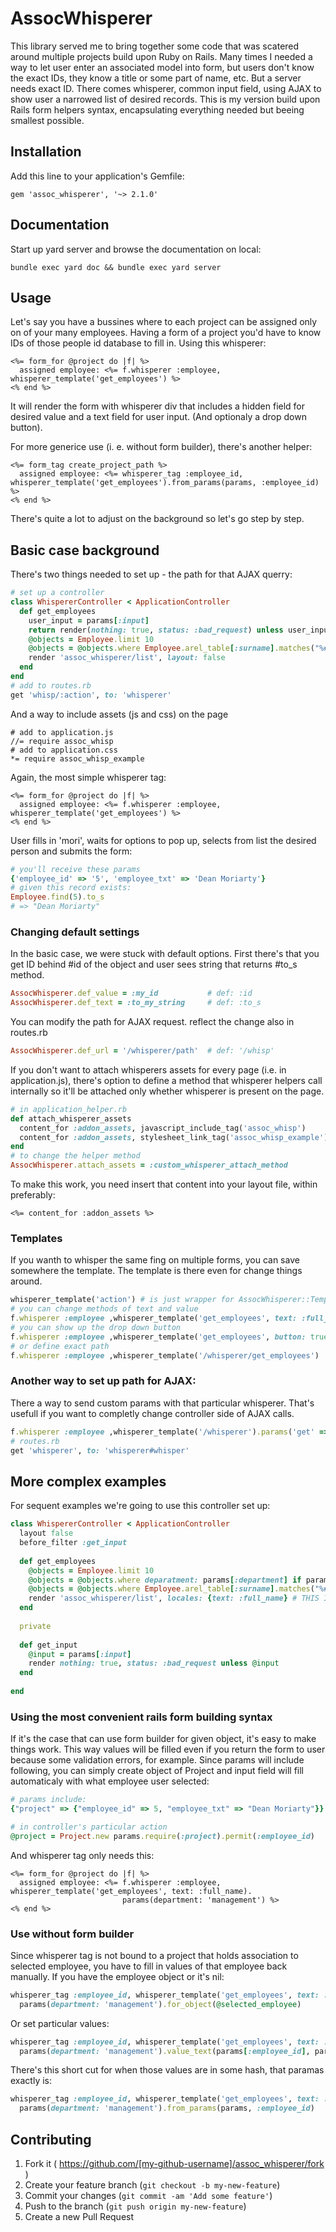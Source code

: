 # AssocWhisperer

This library served me to bring together some code that was scatered around multiple projects build upon Ruby on Rails. 
Many times I needed a way to let user enter an associated model into form, but users don't know the exact IDs,
they know a title or some part of name, etc. But a server needs exact ID. There comes whisperer, common input field,
using AJAX to show user a narrowed list of desired records.
This is my version build upon Rails form helpers syntax, encapsulating everything needed but beeing smallest possible.

## Installation

Add this line to your application's Gemfile:

    gem 'assoc_whisperer', '~> 2.1.0'
    
## Documentation

Start up yard server and browse the documentation on local:

    bundle exec yard doc && bundle exec yard server 

## Usage

Let's say you have a bussines where to each project can be assigned only on of your many employees. Having a form
of a project you'd have to know IDs of those people id database to fill in. Using this whisperer:

```
<%= form_for @project do |f| %>
  assigned employee: <%= f.whisperer :employee, whisperer_template('get_employees') %>
<% end %>
```

It will render the form with whisperer div that includes a hidden field for desired value and a text field for user input.
(And optionaly a drop down button).

For more generice use (i. e. without form builder), there's another helper:

```
<%= form_tag create_project_path %>
  assigned employee: <%= whisperer_tag :employee_id, whisperer_template('get_employees').from_params(params, :employee_id) %>
<% end %>
```

There's quite a lot to adjust on the background so let's go step by step.  

## Basic case background

There's two things needed to set up - the path for that AJAX querry:

```rb
# set up a controller
class WhispererController < ApplicationController
  def get_employees
    user_input = params[:input]
    return render(nothing: true, status: :bad_request) unless user_input
    @objects = Employee.limit 10
    @objects = @objects.where Employee.arel_table[:surname].matches("%#{user_input}%") unless user_input.empty?
    render 'assoc_whisperer/list', layout: false
  end
end
# add to routes.rb
get 'whisp/:action', to: 'whisperer'
```

And a way to include assets (js and css) on the page

```
# add to application.js
//= require assoc_whisp
# add to application.css
*= require assoc_whisp_example
```

Again, the most simple whisperer tag:

```
<%= form_for @project do |f| %>
  assigned employee: <%= f.whisperer :employee, whisperer_template('get_employees') %>  
<% end %>
```

User fills in 'mori', waits for options to pop up, selects from list the desired person and submits the form:

```rb
# you'll receive these params
{'employee_id' => '5', 'employee_txt' => 'Dean Moriarty'}
# given this record exists:
Employee.find(5).to_s
# => "Dean Moriarty"
```

### Changing default settings

In the basic case, we were stuck with default options. First there's that you get ID behind #id of the object 
and user sees string that returns #to_s method. 

```rb
AssocWhisperer.def_value = :my_id           # def: :id
AssocWhisperer.def_text = :to_my_string     # def: :to_s
```

You can modify the path for AJAX request. reflect the change also in routes.rb  

```rb
AssocWhisperer.def_url = '/whisperer/path'  # def: '/whisp'
```

If you don't want to attach whisperers assets for every page (i.e. in application.js), there's option to define a method
that whisperer helpers call internally so it'll be attached only whether whisperer is present on the page.

```rb
# in application_helper.rb
def attach_whisperer_assets
  content_for :addon_assets, javascript_include_tag('assoc_whisp')
  content_for :addon_assets, stylesheet_link_tag('assoc_whisp_example')
end
# to change the helper method
AssocWhisperer.attach_assets = :custom_whisperer_attach_method 
```

To make this work, you need insert that content into your layout file, within <head> preferably:

```
<%= content_for :addon_assets %>
```

### Templates

If you wanth to whisper the same fing on multiple forms, you can save somewhere the template. The template is there 
even for change things around.

```rb
whisperer_template('action') # is just wrapper for AssocWhisperer::Template constructor
# you can change methods of text and value
f.whisperer :employee ,whisperer_template('get_employees', text: :full_name, value: :personal_key)
# you can show up the drop down button
f.whisperer :employee ,whisperer_template('get_employees', button: true)
# or define exact path
f.whisperer :employee ,whisperer_template('/whisperer/get_employees')
```

### Another way to set up path for AJAX:
 
There a way to send custom params with that particular whisperer. That's usefull if you want to completly
change controller side of AJAX calls.
 
```rb
f.whisperer :employee ,whisperer_template('/whisperer').params('get' => 'employees')
# routes.rb
get 'whisperer', to: 'whisperer#whisper'
```

## More complex examples

For sequent examples we're going to use this controller set up:

```rb
class WhispererController < ApplicationController
  layout false
  before_filter :get_input
  
  def get_employees
    @objects = Employee.limit 10
    @objects = @objects.where deparatment: params[:department] if params[:department].present?     
    @objects = @objects.where Employee.arel_table[:surname].matches("%#{user_input}%") unless user_input.empty?
    render 'assoc_whisperer/list', locales: {text: :full_name} # THIS IS IMPORTANT to show right text in list
  end
  
  private
  
  def get_input
    @input = params[:input]
    render nothing: true, status: :bad_request unless @input
  end
  
end
```

### Using the most convenient rails form building syntax

If it's the case that can use form builder for given object, it's easy to make things work. This way values will be filled
even if you return the form to user because some validation errors, for example. Since params will include following,
you can simply create object of Project and input field will fill automaticaly with what employee user selected:

```rb
# params include:
{"project" => {"employee_id" => 5, "employee_txt" => "Dean Moriarty"}}

# in controller's particular action
@project = Project.new params.require(:project).permit(:employee_id)
```

And whisperer tag only needs this:

```
<%= form_for @project do |f| %>
  assigned employee: <%= f.whisperer :employee, whisperer_template('get_employees', text: :full_name).
                         params(department: 'management') %>  
<% end %>
```

### Use without form builder

Since whisperer tag is not bound to a project that holds association to selected employee, you have to fill in values 
of that employee back manually. If you have the employee object or it's nil:

```rb
whisperer_tag :employee_id, whisperer_template('get_employees', text: :full_name).
  params(department: 'management').for_object(@selected_employee)  
```

Or set particular values:

```rb
whisperer_tag :employee_id, whisperer_template('get_employees', text: :full_name).
  params(department: 'management').value_text(params[:employee_id], params[:employee_id_text])  
```

There's this short cut for when those values are in some hash, that paramas exactly is:

```rb
whisperer_tag :employee_id, whisperer_template('get_employees', text: :full_name).
  params(department: 'management').from_params(params, :employee_id)  
``` 




## Contributing

1. Fork it ( https://github.com/[my-github-username]/assoc_whisperer/fork )
2. Create your feature branch (`git checkout -b my-new-feature`)
3. Commit your changes (`git commit -am 'Add some feature'`)
4. Push to the branch (`git push origin my-new-feature`)
5. Create a new Pull Request
